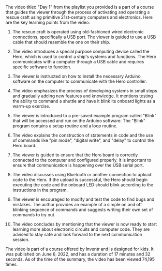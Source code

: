 The video titled "Day 1" from the playlist you provided is a part of a course that guides the viewer through the process of activating and operating a rescue craft using primitive 21st-century computers and electronics. Here are the key learning points from the video:

1. The rescue craft is operated using old-fashioned wired electronic connections, specifically a USB port. The viewer is guided to use a USB cable that should resemble the one on their ship.

2. The video introduces a special purpose computing device called the Hero, which is used to control a ship's systems and functions. The Hero communicates with a computer through a USB cable and requires specific software to function.

3. The viewer is instructed on how to install the necessary Arduino software on the computer to communicate with the Hero controller.

4. The video emphasizes the process of developing systems in small steps and gradually adding new features and knowledge. It mentions testing the ability to command a shuttle and have it blink its onboard lights as a warm-up exercise.

5. The viewer is introduced to a pre-saved example program called "Blink" that will be accessed and run on the Arduino software. The "Blink" program contains a setup routine and a loop routine.

6. The video explains the construction of statements in code and the use of commands like "pin mode", "digital write", and "delay" to control the Hero board.

7. The viewer is guided to ensure that the Hero board is correctly connected to the computer and configured properly. It is important to ensure that communication is happening over the USB serial port.

8. The video discusses using Bluetooth or another connection to upload code to the Hero. If the upload is successful, the Hero should begin executing the code and the onboard LED should blink according to the instructions in the program.

9. The viewer is encouraged to modify and test the code to find bugs and mistakes. The author provides an example of a simple on and off blinking sequence of commands and suggests writing their own set of commands to try out.

10. The video concludes by mentioning that the viewer is now ready to start learning more about electronic circuits and computer code. They are advised to stay safe and look forward to the next communication session.

The video is part of a course offered by Inventr and is designed for kids. It was published on June 8, 2022, and has a duration of 17 minutes and 32 seconds. As of the time of the summary, the video has been viewed 74,195 times.

